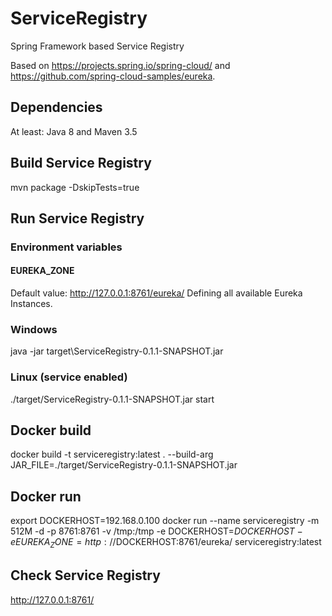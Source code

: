 # ServiceRegistry
Spring Framework based Service Registry

Based on https://projects.spring.io/spring-cloud/ and https://github.com/spring-cloud-samples/eureka.

## Dependencies
At least: Java 8 and Maven 3.5

## Build Service Registry
mvn package -DskipTests=true

## Run Service Registry
### Environment variables
#### EUREKA_ZONE 
Default value: http://127.0.0.1:8761/eureka/
Defining all available Eureka Instances.

### Windows
java -jar target\ServiceRegistry-0.1.1-SNAPSHOT.jar

### Linux (service enabled)
./target/ServiceRegistry-0.1.1-SNAPSHOT.jar start

## Docker build
docker build -t serviceregistry:latest . --build-arg JAR_FILE=./target/ServiceRegistry-0.1.1-SNAPSHOT.jar

## Docker run
export DOCKERHOST=192.168.0.100
docker run --name serviceregistry -m 512M -d -p 8761:8761 -v /tmp:/tmp -e DOCKERHOST=$DOCKERHOST -e EUREKA_ZONE=http://$DOCKERHOST:8761/eureka/ serviceregistry:latest

## Check Service Registry
http://127.0.0.1:8761/
